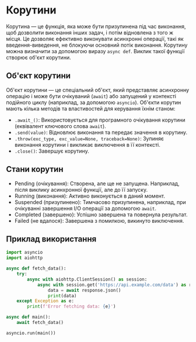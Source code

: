 # Корутини

Корутина — це функція, яка може бути призупинена під час виконання, щоб дозволити виконання інших задач, і потім відновлена з того ж місця. Це дозволяє ефективно виконувати асинхронні операції, такі як введення-виведення, не блокуючи основний потік виконання. Корутину можна визначити за допомогою виразу `async def`. Виклик такої функції створює об'єкт корутини.

## Об'єкт корутини

Об'єкт корутини — це спеціальний об'єкт, який представляє асинхронну операцію і може бути очікуваний (`await`) або запущений у контексті подійного циклу (наприклад, за допомогою `asyncio`). Об'єкти корутин мають кілька методів та властивостей для керування їхнім станом:

-   `.await_()`: Використовується для програмного очікування корутини (еквівалент ключового слова `await`).
-   `.send(value)`: Відновлює виконання та передає значення в корутину.
-   `.throw(exc_type, exc_value=None, traceback=None)`: Зупиняє виконання корутини і викликає виключення в її контексті.
-   `.close()`: Завершує корутину.

## Стани корутин

-   Pending (очікування): Створена, але ще не запущена. Наприклад, після виклику асинхронної функції, але до її запуску.
-   Running (виконання): Активно виконується в даний момент.
-   Suspended (призупинено): Тимчасово призупинена, наприклад, при очікуванні завершення I/O операції за допомогою `await`.
-   Completed (завершено): Успішно завершена та повернула результат.
-   Failed (не вдалося): Завершена з помилкою, викинуто виключення.

## Приклад використання

```py
import asyncio
import aiohttp

async def fetch_data():
    try:
        async with aiohttp.ClientSession() as session:
            async with session.get('https://api.example.com/data') as response:
                data = await response.json()
                print(data)
    except Exception as e:
        print(f'Error fetching data: {e}')

async def main():
    await fetch_data()

asyncio.run(main())
```
